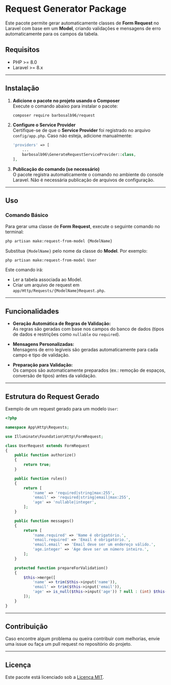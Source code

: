 
# Request Generator Package

Este pacote permite gerar automaticamente classes de **Form Request** no Laravel com base em um **Model**, criando validações e mensagens de erro automaticamente para os campos da tabela.

## Requisitos

- PHP >= 8.0
- Laravel >= 8.x

---

## Instalação

1. **Adicione o pacote no projeto usando o Composer**  
   Execute o comando abaixo para instalar o pacote:

   ```bash
   composer require barbosalb96/request
   ```

2. **Configure o Service Provider**  
   Certifique-se de que o **Service Provider** foi registrado no arquivo `config/app.php`. Caso não esteja, adicione manualmente:

   ```php
   'providers' => [
       ...
       barbosalb96\GenerateRequestServiceProvider::class,
   ],
   ```

3. **Publicação do comando (se necessário)**  
   O pacote registra automaticamente o comando no ambiente do console Laravel. Não é necessária publicação de arquivos de configuração.

---

## Uso

### Comando Básico

Para gerar uma classe de **Form Request**, execute o seguinte comando no terminal:

```bash
php artisan make:request-from-model {ModelName}
```

Substitua `{ModelName}` pelo nome da classe do **Model**. Por exemplo:

```bash
php artisan make:request-from-model User
```

Este comando irá:

- Ler a tabela associada ao Model.
- Criar um arquivo de request em `app/Http/Requests/{ModelName}Request.php`.

---

## Funcionalidades

- **Geração Automática de Regras de Validação:**  
  As regras são geradas com base nos campos do banco de dados (tipos de dados e restrições como `nullable` ou `required`).

- **Mensagens Personalizadas:**  
  Mensagens de erro legíveis são geradas automaticamente para cada campo e tipo de validação.

- **Preparação para Validação:**  
  Os campos são automaticamente preparados (ex.: remoção de espaços, conversão de tipos) antes da validação.

---

## Estrutura do Request Gerado

Exemplo de um request gerado para um modelo `User`:

```php
<?php

namespace App\Http\Requests;

use Illuminate\Foundation\Http\FormRequest;

class UserRequest extends FormRequest
{
    public function authorize()
    {
        return true;
    }

    public function rules()
    {
        return [
            'name' => 'required|string|max:255',
            'email' => 'required|string|email|max:255',
            'age' => 'nullable|integer',
        ];
    }

    public function messages()
    {
        return [
            'name.required' => 'Name é obrigatório.',
            'email.required' => 'Email é obrigatório.',
            'email.email' => 'Email deve ser um endereço válido.',
            'age.integer' => 'Age deve ser um número inteiro.',
        ];
    }

    protected function prepareForValidation()
    {
        $this->merge([
            'name' => trim($this->input('name')),
            'email' => trim($this->input('email')),
            'age' => is_null($this->input('age')) ? null : (int) $this->input('age'),
        ]);
    }
}
```

---

## Contribuição

Caso encontre algum problema ou queira contribuir com melhorias, envie uma issue ou faça um pull request no repositório do projeto.

---

## Licença

Este pacote está licenciado sob a [Licença MIT](LICENSE).

